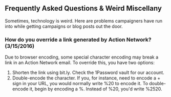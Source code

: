 ## Frequently Asked Questions & Weird Miscellany

Sometimes, technology is weird. Here are problems campaigners have run into while getting campaigns or blog posts out the door.

### How do you override a link generated by Action Network? (3/15/2016)

Due to browser encoding, some special character encoding may break a link in an Action Network email. To override this, you have two options:

1. Shorten the link using bit.ly. Check the 1Password vault for our account.
2. Double-encode the character. If you, for instance, need to encode a + sign in your URL, you would normally write %20 to encode it. To double-encode it, begin by encoding a %. Instead of %20, you'd write %2520.
